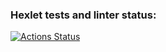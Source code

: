 ### Hexlet tests and linter status:
[![Actions Status](https://github.com/forceGE/frontend-project-44/workflows/hexlet-check/badge.svg)](https://github.com/forceGE/frontend-project-44/actions)